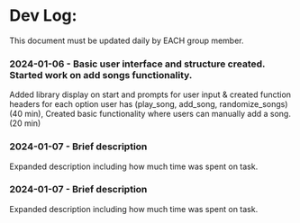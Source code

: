 # Dev Log:

This document must be updated daily by EACH group member.

### 2024-01-06 - Basic user interface and structure created. Started work on add songs functionality.
Added library display on start and prompts for user input & created function headers for each option user has (play_song, add_song, randomize_songs) (40 min), Created basic functionality where users can manually add a song. (20 min)

### 2024-01-07 - Brief description
Expanded description including how much time was spent on task.

### 2024-01-07 - Brief description
Expanded description including how much time was spent on task.
